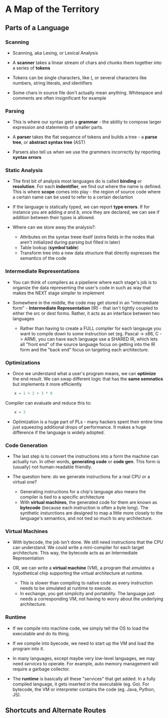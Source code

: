 # A Map of the Territory

## Parts of a Language

### Scanning

- Scanning, aka Lexing, or Lexical Analysis

- A __scanner__ takes a linear stream of chars and chunks them together into a series of __tokens__

- Tokens can be single characters, like (, or several characters like numbers, string literals, and identifiers

- Some chars in source file don't actually mean anything. Whitespace and comments are often insignificant for example


### Parsing

- This is where our syntax gets a __grammar__ - the ability to compose larger expression and statements of smaller parts.

- A __parser__ takes the flat sequence of tokens and builds a tree - a __parse tree__, or __abstract syntax tree__ (AST)

- Parsers also tell us when we use the grammers incorrectly by reporting __syntax errors__

### Static Analysis

- The first bit of analysis most languages do is called __binding__ or __resolution__. For each __indentifier__, we find out where the name is defined. This is where __scope__ comes into play - the region of source code where a certain name can be used to refer to a certain declartion

- If the language is statically typed, we can report __type errors__. If for instance you are adding _a_ and _b_, once they are declared, we can see if addition between their types is allowed.

- Where can we store away the analysis?:
    - Attributes on the syntax treee itself (extra fields in the nodes that aren't initialized during parsing but filled in later)
    - Table lookup (__symbol table__)
    - Transform tree into a new data structure that directly expresses the semantics of the code

### Intermediate Representations

- You can think of compilers as a pipeliene where each stage's job is to organize the data representing the user's code in such as way that makes the NEXT stage simpler to implement

- Somewhere in the middle, the code may get stored in an "intermediate form" - __Intermediate Representation__ (IR) - that isn't tightly coupled to either the src or dest forms. Rather, it acts as an interface between two languages

    - Rather than having to create a FULL compiler for each langauge you want to compile down to some instruction set (eg. Pascal -> x86, C -> ARM), you can have each language use a SHARED IR, which lets all "front end" of the source language focus on getting into the IR form and the "back end" focus on targeting each architecture.

### Optimizations

- Once we understand what a user's program means, we can __optimize__ the end result. We can swap different logic that has the __same semnatics__ but implements it more efficiently

```python
    x = 1 + 2 + 3 * 0
```

Compiler can evaluate and reduce this to:
```python
    x = 3
```

- Optimization is a huge part of PLs - many hackers spent their entire time just squeezing additional drops of performance. It makes a huge difference if the language is widely adopted.

### Code Generation

- The last step is to convert the instructions into a form the machine can actually run. In other words, __generating code__ or __code gen__. This form is (usually) not human-readable friendly.

- The question here: do we generate instructions for a real CPU or a virtual one?
    - Generating instructions for a chip's language also means the compiler is tied to a specific architecture
    - With __virtual machines__, the generated code for them are known as __bytecode__ (because each instruction is often a byte long). The synthetic insturctions are designed to map a little more closely to the language's semantics, and not tied so much to any architecture.

### Virtual Machines

- With bytecode, the job isn't done. We still need instructions that the CPU can understand. We could write a mini-compiler for each target architecture. This way, the bytecode acts as an Intermediate Representation

- OR, we can write a __virtual machine__ (VM), a program that _emulates_ a hypothetical chip supporting the virtual architecture at runtime.
    - This is slower than compiling to native code as every instruction needs to be simulated at runtime to execute.
    - In exchange, you get simplicity and portability. The language just needs a corresponding VM, not having to worry about the underlying architecture.

### Runtime

- If we compile into machine code, we simply tell the OS to load the executable and do its thing.

- If we compile into byecode, we need to start up the VM and load the program into it.

- In many languages, except maybe very low-level languages, we may need _services_ to operate. For example, auto memory management will require a garbage collector. 

- The __runtime__ is basically all these "services" that get added. In a fully compiled language, it gets inserted in the executable (eg. Go). For bytecode, the VM or interpreter contains the code (eg. Java, Python, JS).


## Shortcuts and Alternate Routes

